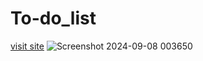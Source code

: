 # To-do_list
[visit site](https://phinix-morgan.github.io/to-do_list/)
![Screenshot 2024-09-08 003650](https://github.com/user-attachments/assets/a0cc1b6d-b19b-4dbd-8d18-92df3b47120f)
